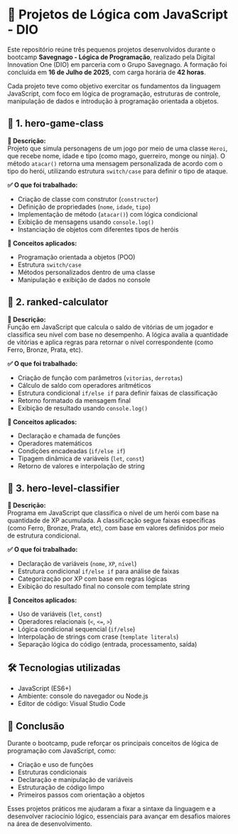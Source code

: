# 🧠 Projetos de Lógica com JavaScript - DIO

Este repositório reúne três pequenos projetos desenvolvidos durante o bootcamp **Savegnago - Lógica de Programação**, realizado pela Digital Innovation One (DIO) em parceria com o Grupo Savegnago. A formação foi concluída em **16 de Julho de 2025**, com carga horária de **42 horas**.

Cada projeto teve como objetivo exercitar os fundamentos da linguagem JavaScript, com foco em lógica de programação, estruturas de controle, manipulação de dados e introdução à programação orientada a objetos.

## 📌 1. hero-game-class

**📝 Descrição:**  
Projeto que simula personagens de um jogo por meio de uma classe `Heroi`, que recebe nome, idade e tipo (como mago, guerreiro, monge ou ninja). O método `atacar()` retorna uma mensagem personalizada de acordo com o tipo do herói, utilizando estrutura `switch/case` para definir o tipo de ataque.

**✅ O que foi trabalhado:**  
- Criação de classe com construtor (`constructor`)  
- Definição de propriedades (`nome`, `idade`, `tipo`)  
- Implementação de método (`atacar()`) com lógica condicional  
- Exibição de mensagens usando `console.log()`  
- Instanciação de objetos com diferentes tipos de heróis

**🧠 Conceitos aplicados:**  
- Programação orientada a objetos (POO)  
- Estrutura `switch/case`  
- Métodos personalizados dentro de uma classe  
- Manipulação e exibição de dados no console

## 📌 2. ranked-calculator

**📝 Descrição:**  
Função em JavaScript que calcula o saldo de vitórias de um jogador e classifica seu nível com base no desempenho. A lógica avalia a quantidade de vitórias e aplica regras para retornar o nível correspondente (como Ferro, Bronze, Prata, etc).

**✅ O que foi trabalhado:**  
- Criação de função com parâmetros (`vitorias`, `derrotas`)  
- Cálculo de saldo com operadores aritméticos  
- Estrutura condicional `if/else if` para definir faixas de classificação  
- Retorno formatado da mensagem final  
- Exibição de resultado usando `console.log()`

**🧠 Conceitos aplicados:**  
- Declaração e chamada de funções  
- Operadores matemáticos  
- Condições encadeadas (`if/else if`)  
- Tipagem dinâmica de variáveis (`let`, `const`)  
- Retorno de valores e interpolação de string

## 📌 3. hero-level-classifier

**📝 Descrição:**  
Programa em JavaScript que classifica o nível de um herói com base na quantidade de XP acumulada. A classificação segue faixas específicas (como Ferro, Bronze, Prata, etc), com base em valores definidos por meio de estrutura condicional.

**✅ O que foi trabalhado:**  
- Declaração de variáveis (`nome`, `XP`, `nível`)  
- Estrutura condicional `if/else if` para análise de faixas  
- Categorização por XP com base em regras lógicas  
- Exibição do resultado final no console com template string

**🧠 Conceitos aplicados:**  
- Uso de variáveis (`let`, `const`)  
- Operadores relacionais (`<`, `<=`, `>`)  
- Lógica condicional sequencial (`if/else`)  
- Interpolação de strings com crase (`template literals`)  
- Separação lógica do código (entrada, processamento, saída)

## 🛠️ Tecnologias utilizadas

- JavaScript (ES6+)
- Ambiente: console do navegador ou Node.js
- Editor de código: Visual Studio Code

## 🎯 Conclusão

Durante o bootcamp, pude reforçar os principais conceitos de lógica de programação com JavaScript, como:

- Criação e uso de funções  
- Estruturas condicionais  
- Declaração e manipulação de variáveis  
- Estruturação de código limpo  
- Primeiros passos com orientação a objetos

Esses projetos práticos me ajudaram a fixar a sintaxe da linguagem e a desenvolver raciocínio lógico, essenciais para avançar em desafios maiores na área de desenvolvimento.

